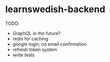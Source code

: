 # learnswedish-backend

TODO:
- GraphQL in the future?
- redis for caching
- google login; no email confirmation
- refresh token system
- write tests
